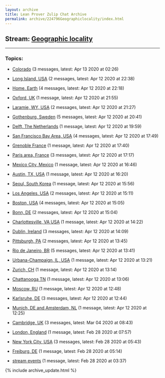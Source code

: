 ```yaml
---
layout: archive
title: Lean Prover Zulip Chat Archive
permalink: archive/224796Geographiclocality/index.html
---
```


## Stream: [Geographic locality](https://leanprover-community.github.io/archive/224796Geographiclocality/index.html)
---

### Topics:

* [Colorado](50772Colorado.html) (3 messages, latest: Apr 13 2020 at 02:26)

* [Long Island, USA](93185LongIslandUSA.html) (2 messages, latest: Apr 12 2020 at 22:38)

* [Home, Earth](54538HomeEarth.html) (4 messages, latest: Apr 12 2020 at 22:18)

* [Oxford, UK](84127OxfordUK.html) (1 message, latest: Apr 12 2020 at 21:55)

* [Laramie, WY, USA](33517LaramieWYUSA.html) (2 messages, latest: Apr 12 2020 at 21:27)

* [Gothenburg, Sweden](00424GothenburgSweden.html) (5 messages, latest: Apr 12 2020 at 20:41)

* [Delft, The Netherlands](94453DelftTheNetherlands.html) (1 message, latest: Apr 12 2020 at 19:59)

* [San Francisco Bay Area, USA](28421SanFranciscoBayAreaUSA.html) (4 messages, latest: Apr 12 2020 at 17:49)

* [Grenoble France](41694GrenobleFrance.html) (1 message, latest: Apr 12 2020 at 17:40)

* [Paris area, France](04596ParisareaFrance.html) (3 messages, latest: Apr 12 2020 at 17:17)

* [Mexico City, Mexico](40624MexicoCityMexico.html) (1 message, latest: Apr 12 2020 at 16:46)

* [Austin, TX, USA](40578AustinTXUSA.html) (1 message, latest: Apr 12 2020 at 16:20)

* [Seoul, South Korea](49690SeoulSouthKorea.html) (1 message, latest: Apr 12 2020 at 15:56)

* [Los Angeles, USA](59939LosAngelesUSA.html) (2 messages, latest: Apr 12 2020 at 15:11)

* [Boston, USA](25355BostonUSA.html) (4 messages, latest: Apr 12 2020 at 15:05)

* [Bonn, DE](08611BonnDE.html) (2 messages, latest: Apr 12 2020 at 15:04)

* [Charlottesville, VA USA](77346CharlottesvilleVAUSA.html) (1 message, latest: Apr 12 2020 at 14:22)

* [Dublin, Ireland](85034DublinIreland.html) (3 messages, latest: Apr 12 2020 at 14:09)

* [Pittsburgh, PA](85738PittsburghPA.html) (2 messages, latest: Apr 12 2020 at 13:45)

* [Rio de Janeiro, BR](76764RiodeJaneiroBR.html) (5 messages, latest: Apr 12 2020 at 13:41)

* [Urbana-Champaign, IL, USA](89925UrbanaChampaignILUSA.html) (1 message, latest: Apr 12 2020 at 13:21)

* [Zurich, CH](19117ZurichCH.html) (1 message, latest: Apr 12 2020 at 13:14)

* [Chattanooga TN](71244ChattanoogaTN.html) (1 message, latest: Apr 12 2020 at 13:06)

* [Moscow, RU](84140MoscowRU.html) (1 message, latest: Apr 12 2020 at 12:48)

* [Karlsruhe, DE](19047KarlsruheDE.html) (3 messages, latest: Apr 12 2020 at 12:44)

* [Munich, DE and Amsterdam, NL](81873MunichDEandAmsterdamNL.html) (1 message, latest: Apr 12 2020 at 12:25)

* [Cambridge, UK](66219CambridgeUK.html) (3 messages, latest: Mar 04 2020 at 08:43)

* [London, England](49360LondonEngland.html) (1 message, latest: Feb 28 2020 at 07:57)

* [New York City, USA](63614NewYorkCityUSA.html) (3 messages, latest: Feb 28 2020 at 05:43)

* [Freiburg, DE](35276FreiburgDE.html) (1 message, latest: Feb 28 2020 at 05:14)

* [stream events](95106streamevents.html) (1 message, latest: Feb 28 2020 at 03:37)


{% include archive_update.html %}